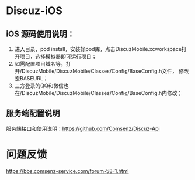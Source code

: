 # Discuz-iOS

## iOS 源码使用说明：
1. 进入目录，pod install，安装好pod库，点击DiscuzMobile.xcworkspace打开项目，选择模拟器即可运行项目；
2. 如需配置项目域名等，打开/DiscuzMobile/DiscuzMobile/Classes/Config/BaseConfig.h文件， 修改宏BASEURL；
3. 三方登录的QQ和微信也在/DiscuzMobile/DiscuzMobile/Classes/Config/BaseConfig.h内修改；

## 服务端配置说明
服务端接口和使用说明：https://github.com/Comsenz/Discuz-Api

# 问题反馈
https://bbs.comsenz-service.com/forum-58-1.html
